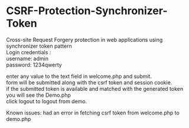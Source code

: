 # CSRF-Protection-Synchronizer-Token
Cross-site Request Forgery protection in web applications using synchronizer token pattern <br>
Login credentials : <br>
  username: admin <br>
  password: 1234qwerty <br>
  
 enter any value to the text field in welcome.php and submit.<br>
 form will be submitted along with the csrf token and session cookie. <br>
 if the submitted token is available and matched with the generated token you will see the Demo.php <br>
 click logout to logout from demo. <br>
 
 Known issues: had an error in fetching csrf token from welcome.php to demo.php <br> 
